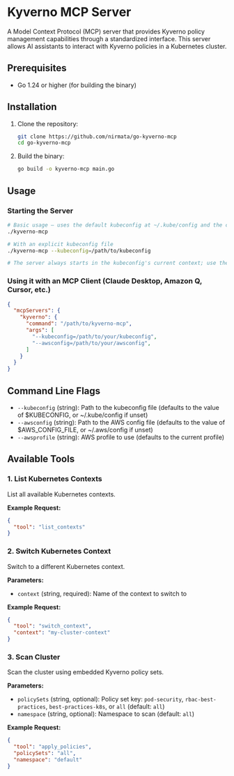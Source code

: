 # Kyverno MCP Server

A Model Context Protocol (MCP) server that provides Kyverno policy management capabilities through a standardized interface. This server allows AI assistants to interact with Kyverno policies in a Kubernetes cluster.

## Prerequisites

- Go 1.24 or higher (for building the binary)

## Installation

1. Clone the repository:
   ```bash
   git clone https://github.com/nirmata/go-kyverno-mcp
   cd go-kyverno-mcp
   ```

2. Build the binary:
   ```bash
   go build -o kyverno-mcp main.go
   ```

## Usage

### Starting the Server

```bash
# Basic usage – uses the default kubeconfig at ~/.kube/config and the current context
./kyverno-mcp

# With an explicit kubeconfig file
./kyverno-mcp --kubeconfig=/path/to/kubeconfig

# The server always starts in the kubeconfig's current context; use the `switch_context` tool to change it at runtime.
```

### Using it with an MCP Client (Claude Desktop, Amazon Q, Cursor, etc.)

```json
{
  "mcpServers": {
    "kyverno": {
      "command": "/path/to/kyverno-mcp",
      "args": [
        "--kubeconfig=/path/to/your/kubeconfig",
        "--awsconfig=/path/to/your/awsconfig",
      ]
    }
  }
}
```

## Command Line Flags

- `--kubeconfig` (string): Path to the kubeconfig file (defaults to the value of $KUBECONFIG, or ~/.kube/config if unset)
- `--awsconfig` (string): Path to the AWS config file (defaults to the value of $AWS_CONFIG_FILE, or ~/.aws/config if unset)
- `--awsprofile` (string): AWS profile to use (defaults to the current profile)

## Available Tools

### 1. List Kubernetes Contexts

List all available Kubernetes contexts.

**Example Request:**
```json
{
  "tool": "list_contexts"
}
```

### 2. Switch Kubernetes Context

Switch to a different Kubernetes context.

**Parameters:**
- `context` (string, required): Name of the context to switch to

**Example Request:**
```json
{
  "tool": "switch_context",
  "context": "my-cluster-context"
}
```

### 3. Scan Cluster

Scan the cluster using embedded Kyverno policy sets.

**Parameters:**
- `policySets` (string, optional): Policy set key: `pod-security`, `rbac-best-practices`, `best-practices-k8s`, or `all` (default: `all`)
- `namespace` (string, optional): Namespace to scan (default: `all`)

**Example Request:**
```json
{
  "tool": "apply_policies",
  "policySets": "all",
  "namespace": "default"
}
```
